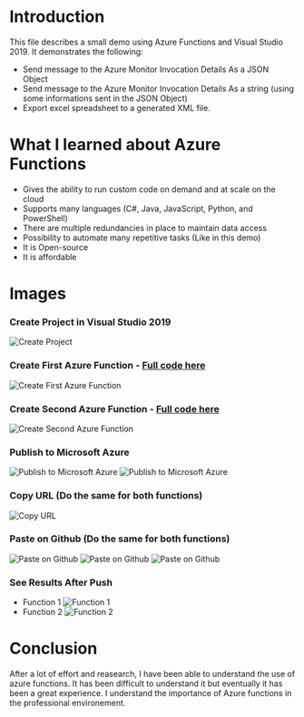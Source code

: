 # Introduction
This file describes a small demo using Azure Functions and Visual Studio 2019. It demonstrates the following:
   * Send message to the Azure Monitor Invocation Details As a JSON Object
   * Send message to the Azure Monitor Invocation Details As a string (using some informations sent in the JSON Object)
   * Export excel spreadsheet to a generated XML file.


# What I learned about Azure Functions
   * Gives the ability to run custom code on demand and at scale on the cloud
   * Supports many languages (C#, Java, JavaScript, Python, and PowerShell)
   * There are multiple redundancies in place to maintain data access
   * Possibility to automate many repetitive tasks (Like in this demo)
   * It is Open-source
   * It is affordable



# Images

### Create Project in Visual Studio 2019
 ![Create Project](https://github.com/camillebalima/AzureDemo/blob/master/Images/CreateProject.PNG)
 
### Create First Azure Function - [Full code here](https://github.com/camillebalima/AzureDemo/blob/master/GithubMonitor/GithubMonitor/GitHubMonitor.cs)
 ![Create First Azure Function](https://github.com/camillebalima/AzureDemo/blob/master/Images/Function1/GithubMonitor.PNG)
 
### Create Second Azure Function - [Full code here](https://github.com/camillebalima/AzureDemo/blob/master/GithubMonitor/GithubMonitor/GithubMonitorWithModels.cs)
![Create Second Azure Function](https://github.com/camillebalima/AzureDemo/blob/master/Images/Function2/GithubMonitorWithClassesFunction.PNG)
### Publish to Microsoft Azure
![Publish to Microsoft Azure](https://github.com/camillebalima/AzureDemo/blob/master/Images/Publish1.PNG)
![Publish to Microsoft Azure](https://github.com/camillebalima/AzureDemo/blob/master/Images/FunctionsList.PNG)

### Copy URL (Do the same for both functions)
![Copy URL](https://github.com/camillebalima/AzureDemo/blob/master/Images/Github/Step3-1.PNG)
### Paste on Github (Do the same for both functions)
![Paste on Github](https://github.com/camillebalima/AzureDemo/blob/master/Images/Github/Step1.PNG)
![Paste on Github](https://github.com/camillebalima/AzureDemo/blob/master/Images/Github/Step2.PNG)
![Paste on Github](https://github.com/camillebalima/AzureDemo/blob/master/Images/Github/Step4.PNG)

### See Results After Push
* Function 1
![Function 1](https://github.com/camillebalima/AzureDemo/blob/master/Images/Function1/GithubMonitorAfter.PNG)
* Function 2
![Function 2](https://github.com/camillebalima/AzureDemo/blob/master/Images/Function2/GithubMonitorWithClasses.PNG)

# Conclusion
After a lot of effort and reasearch, I have been able to understand the use of azure functions. It has been difficult to understand it but eventually it has been a great experience. I understand the importance of Azure functions in the professional environement.
